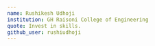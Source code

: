 ```yaml
---
name: Rushikesh Udhoji
institution: GH Raisoni College of Engineering
quote: Invest in skills.
github_user: rushiudhoji
---
```

